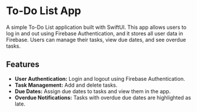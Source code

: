 # To-Do List App

A simple To-Do List application built with SwiftUI. This app allows users to log in and out using Firebase Authentication, and it stores all user data in Firebase. Users can manage their tasks, view due dates, and see overdue tasks.

## Features

- **User Authentication:** Login and logout using Firebase Authentication.
- **Task Management:** Add and delete tasks.
- **Due Dates:** Assign due dates to tasks and view them in the app.
- **Overdue Notifications:** Tasks with overdue due dates are highlighted as late.

